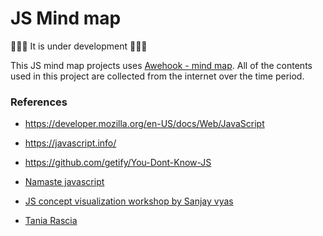 # JS Mind map

🚧🚧🚧 It is under development 🚧🚧🚧

This JS mind map projects uses [Awehook - mind map](https://github.com/awehook/react-mindmap). All of the contents used in this project are collected from the internet over the time period.

### References

- https://developer.mozilla.org/en-US/docs/Web/JavaScript

- https://javascript.info/

- https://github.com/getify/You-Dont-Know-JS

- [Namaste javascript](https://www.youtube.com/playlist?list=PLlasXeu85E9cQ32gLCvAvr9vNaUccPVNP)

- [JS concept visualization workshop by Sanjay vyas](https://conceptvisuals.in/)

- [Tania Rascia](https://www.taniarascia.com/blog)
